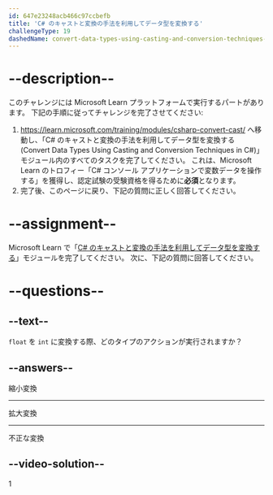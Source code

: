 ```yaml
---
id: 647e23248acb466c97ccbefb
title: 'C# のキャストと変換の手法を利用してデータ型を変換する'
challengeType: 19
dashedName: convert-data-types-using-casting-and-conversion-techniques-in-c-sharp
---
```


# --description--

このチャレンジには Microsoft Learn プラットフォームで実行するパートがあります。 下記の手順に従ってチャレンジを完了させてください:

1. <a href="https://learn.microsoft.com/training/modules/csharp-convert-cast/" target="_blank" rel="noreferrer">https://learn.microsoft.com/training/modules/csharp-convert-cast/</a> へ移動し、「C# のキャストと変換の手法を利用してデータ型を変換する (Convert Data Types Using Casting and Conversion Techniques in C#)」モジュール内のすべてのタスクを完了してください。 これは、Microsoft Learn のトロフィー「C# コンソール アプリケーションで変数データを操作する」を獲得し、認定試験の受験資格を得るために**必須**となります。
1. 完了後、このページに戻り、下記の質問に正しく回答してください。

# --assignment--

Microsoft Learn で「<a href="https://learn.microsoft.com/training/modules/csharp-convert-cast/" target="_blank" rel="noreferrer">C# のキャストと変換の手法を利用してデータ型を変換する</a>」モジュールを完了してください。 次に、下記の質問に回答してください。

# --questions--

## --text--

`float` を `int` に変換する際、どのタイプのアクションが実行されますか？

## --answers--

縮小変換

---

拡大変換

---

不正な変換

## --video-solution--

1
